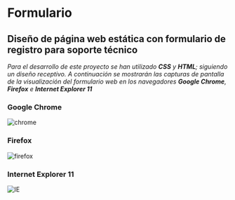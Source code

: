 # Formulario

## Diseño de página web estática con formulario de registro para soporte técnico
_Para el desarrollo de este proyecto se han utilizado **CSS** y **HTML**; siguiendo un diseño receptivo. A continuación se mostrarán las capturas de pantalla de la visualización del formulario web en los navegadores **Google Chrome**, **Firefox** e **Internet Explorer 11**_

### Google Chrome
![chrome](https://user-images.githubusercontent.com/53574794/96183319-55440280-0efc-11eb-9660-a9176644d6b2.png)

### Firefox
![firefox](https://user-images.githubusercontent.com/53574794/96183335-5a08b680-0efc-11eb-867e-322828b3dd4f.png)

### Internet Explorer 11
![IE](https://user-images.githubusercontent.com/53574794/96183353-5e34d400-0efc-11eb-97af-4a9dfdfd523a.PNG)